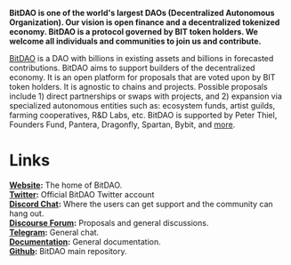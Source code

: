 
**BitDAO is one of the world's largest DAOs (Decentralized Autonomous Organization). Our vision is open finance and a decentralized tokenized economy. ‌BitDAO is a protocol governed by BIT token holders. We welcome all individuals and communities to join us and contribute.**

[BitDAO](https://www.bitdao.io/) is a DAO with billions in existing assets and billions in forecasted contributions.
BitDAO aims to support builders of the decentralized economy. It is an open platform for proposals that are voted upon by BIT token holders. It is agnostic to chains and projects.
Possible proposals include 1) direct partnerships or swaps with projects, and 2) expansion via specialized autonomous entities such as: ecosystem funds, artist guilds, farming cooperatives, R&D Labs, etc.
BitDAO is supported by Peter Thiel, Founders Fund, Pantera, Dragonfly, Spartan, Bybit, and [more](https://docs.bitdao.io/partners/early-partners).

# Links

[**Website**](https://bitdao.io)**:** The home of BitDAO.\
[**Twitter**](https://twitter.com/BitDAO_Official)**:** Official BitDAO Twitter account\
[**Discord Chat**](https://discord.gg/bitdao)**:** Where the users can get support and the community can hang out. \
[**Discourse Forum**](https://discourse.bitdao.io/)**:** Proposals and general discussions. \
[**Telegram**](https://t.me/BitDAO_Official)**:** General chat.\
[**Documentation**](https://docs.bitdao.io/)**:** General documentation.\
[**Github**](https://github.com/bitdao-io)**:** BitDAO main repository.
